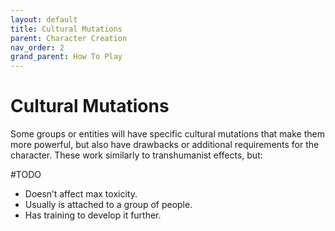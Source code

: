```yaml
---
layout: default
title: Cultural Mutations
parent: Character Creation
nav_order: 2
grand_parent: How To Play
---
```

# Cultural Mutations
Some groups or entities will have specific cultural mutations that make them more powerful, but also have drawbacks or additional requirements for the character. These work similarly to transhumanist effects, but: 

#TODO 

- Doesn’t affect max toxicity. 
- Usually is attached to a group of people.
- Has training to develop it further.

